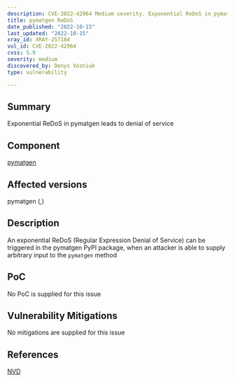 ```yaml
---
description: CVE-2022-42964 Medium severity. Exponential ReDoS in pymatgen leads to denial of service
title: pymatgen ReDoS
date_published: "2022-10-15"
last_updated: "2022-10-15"
xray_id: XRAY-257184
vul_id: CVE-2022-42964
cvss: 5.9
severity: medium
discovered_by: Denys Vozniuk
type: vulnerability

---
```


## Summary

Exponential ReDoS in pymatgen leads to denial of service

## Component

[pymatgen](https://pypi.org/project/pymatgen)

## Affected versions

pymatgen (,)

## Description

An exponential ReDoS (Regular Expression Denial of Service) can be triggered in the pymatgen PyPI package, when an attacker is able to supply arbitrary input to the `pymatgen` method

## PoC

No PoC is supplied for this issue



## Vulnerability Mitigations

No mitigations are supplied for this issue

## References

[NVD](https://nvd.nist.gov/vuln/detail/CVE-2022-42964)